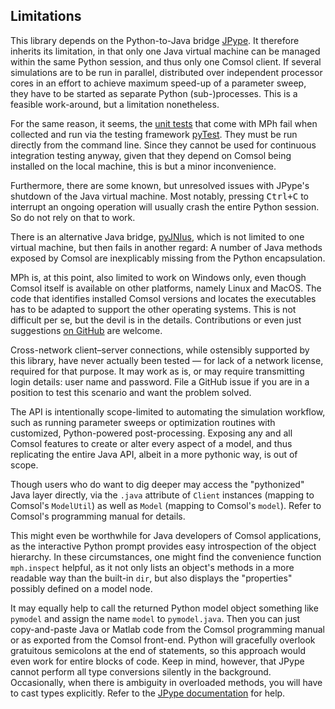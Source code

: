 ﻿Limitations
-----------

This library depends on the Python-to-Java bridge [JPype][jpype-repo].
It therefore inherits its limitation, in that only one Java virtual
machine can be managed within the same Python session, and thus only
one Comsol client. If several simulations are to be run in parallel,
distributed over independent processor cores in an effort to achieve
maximum speed-up of a parameter sweep, they have to be started as
separate Python (sub-)processes. This is a feasible work-around, but
a limitation nonetheless.

For the same reason, it seems, the [unit tests][mph-tests] that
come with MPh fail when collected and run via the testing framework
[pyTest][pytest-docs]. They must be run directly from the command
line. Since they cannot be used for continuous integration testing
anyway, given that they depend on Comsol being installed on the local
machine, this is but a minor inconvenience.

Furthermore, there are some known, but unresolved issues with JPype's
shutdown of the Java virtual machine. Most notably, pressing
<kbd>Ctrl+C</kbd> to interrupt an ongoing operation will usually crash
the entire Python session. So do not rely on that to work.

There is an alternative Java bridge, [pyJNIus][jnius-repo], which is
not limited to one virtual machine, but then fails in another regard:
A number of Java methods exposed by Comsol are inexplicably missing
from the Python encapsulation.

MPh is, at this point, also limited to work on Windows only, even
though Comsol itself is available on other platforms, namely Linux
and MacOS. The code that identifies installed Comsol versions and
locates the executables has to be adapted to support the other
operating systems. This is not difficult per se, but the devil is
in the details. Contributions or even just suggestions
[on GitHub][mph-repo] are welcome.

Cross-network client–server connections, while ostensibly supported
by this library, have never actually been tested — for lack of a
network license, required for that purpose. It may work as is, or may
require transmitting login details: user name and password. File a
GitHub issue if you are in a position to test this scenario and want
the problem solved.

The API is intentionally scope-limited to automating the simulation
workflow, such as running parameter sweeps or optimization routines
with customized, Python-powered post-processing. Exposing any and all
Comsol features to create or alter every aspect of a model, and thus
replicating the entire Java API, albeit in a more pythonic way, is out
of scope.

Though users who do want to dig deeper may access the "pythonized"
Java layer directly, via the `.java` attribute of `Client` instances
(mapping to Comsol's `ModelUtil`) as well as `Model` (mapping to
Comsol's `model`). Refer to Comsol's programming manual for details.

This might even be worthwhile for Java developers of Comsol
applications, as the interactive Python prompt provides easy
introspection of the object hierarchy. In these circumstances, one
might find the convenience function `mph.inspect` helpful, as it not
only lists an object's methods in a more readable way than the
built-in `dir`, but also displays the "properties" possibly defined
on a model node.

It may equally help to call the returned Python model object something
like `pymodel` and assign the name `model` to `pymodel.java`. Then you
can just copy-and-paste Java or Matlab code from the Comsol programming
manual or as exported from the Comsol front-end. Python will gracefully overlook gratuitous semicolons at the end of statements, so this approach
would even work for entire blocks of code. Keep in mind, however, that
JPype cannot perform all type conversions silently in the background.
Occasionally, when there is ambiguity in overloaded methods, you will
have to cast types explicitly. Refer to the [JPype
documentation][jpype-docs] for help.


[mph-repo]:    https://github.com/john-hennig/mph
[mph-tests]:   https://github.com/John-Hennig/mph/tree/master/tests
[jpype-repo]:  https://github.com/jpype-project/jpype
[jpype-docs]:  https://jpype.readthedocs.io
[jnius-repo]:  https://github.com/kivy/pyjnius
[jnius-docs]:  https://pyjnius.readthedocs.io
[pytest-docs]: https://docs.pytest.org
